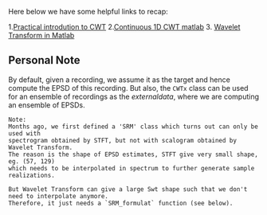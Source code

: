 Here below we have some helpful links to recap:

1.[Practical introdution to CWT](https://uk.mathworks.com/help/wavelet/ug/practical-introduction-to-continuous-analysis.html#PracIntroCWAnalysisExample-7)
2.[Continuous 1D CWT matlab](https://uk.mathworks.com/help/wavelet/ref/cwt.html?s_tid=srchtitle#bvb0t8f-1_1)
3. [Wavelet Transform in Matlab](https://uk.mathworks.com/discovery/wavelet-transforms.html)


## Personal Note
By default, given a recording, we assume it as the target and hence compute the EPSD of this recording. But also, the `CWTx` class can be used for an ensemble of recordings as the *externaldata*, where we are computing an ensemble of EPSDs. 


```
Note:
Months ago, we first defined a 'SRM' class which turns out can only be used with 
spectrogram obtained by STFT, but not with scalogram obtained by Wavelet Transform.
The reason is the shape of EPSD estimates, STFT give very small shape, eg. (57, 129)
which needs to be interpolated in spectrum to further generate sample realizations.

But Wavelet Transform can give a large Swt shape such that we don't need to interpolate anymore.
Therefore, it just needs a `SRM_formulat` function (see below).
```